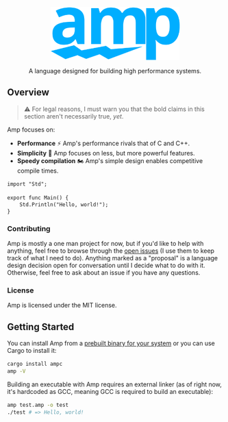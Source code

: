 <p align="center"><img src="assets/logo.svg" width="60%"></p>
<p align="center">A language designed for building high performance systems.</p>

## Overview
> :warning: For legal reasons, I must warn you that the bold claims in this section aren't necessarily true, *yet*.

Amp focuses on:

- **Performance** :zap: Amp's performance rivals that of C and C++.
- **Simplicity** :art: Amp focuses on less, but more powerful features.
- **Speedy compilation** :motorcycle: Amp's simple design enables competitive compile times.

```amp
import "Std";

export func Main() {
    Std.Println("Hello, world!");
}
```

### Contributing
Amp is mostly a one man project for now, but if you'd like to help with anything, feel free to browse through the [open issues](https://github.com/amp-lang/amp/issues?q=is%3Aissue+is%3Aopen) (I use them to keep track of what I need to do).  Anything marked as a "proposal" is a language design decision open for conversation until I decide what to do with it.  Otherwise, feel free to ask about an issue if you have any questions.

### License
Amp is licensed under the MIT license.

## Getting Started
You can install Amp from a [prebuilt binary for your system](https://github.com/amp-lang/amp/releases) or you can use Cargo to install it:

```sh
cargo install ampc
amp -V
```

Building an executable with Amp requires an external linker (as of right now, it's hardcoded as GCC, meaning GCC is required to build an executable):

```sh
amp test.amp -o test
./test # => Hello, world!
```